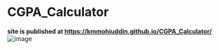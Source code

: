 # CGPA_Calculator
**site is published at https://kmmohiuddin.github.io/CGPA_Calculator/**
![image](https://user-images.githubusercontent.com/52062238/159562951-e1af0960-d1cf-470f-b2b6-2bdb455580b4.png)
